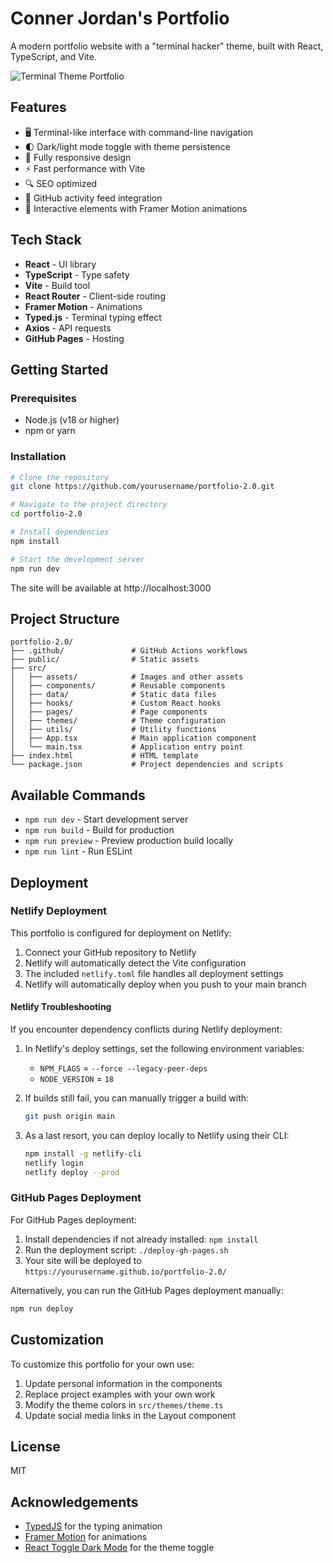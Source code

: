 # Conner Jordan's Portfolio

A modern portfolio website with a "terminal hacker" theme, built with React, TypeScript, and Vite.

![Terminal Theme Portfolio](https://via.placeholder.com/800x400)

## Features

- 🖥️ Terminal-like interface with command-line navigation
- 🌓 Dark/light mode toggle with theme persistence
- 📱 Fully responsive design
- ⚡ Fast performance with Vite
- 🔍 SEO optimized
- 🔄 GitHub activity feed integration
- 🎯 Interactive elements with Framer Motion animations

## Tech Stack

- **React** - UI library
- **TypeScript** - Type safety
- **Vite** - Build tool
- **React Router** - Client-side routing
- **Framer Motion** - Animations
- **Typed.js** - Terminal typing effect
- **Axios** - API requests
- **GitHub Pages** - Hosting

## Getting Started

### Prerequisites

- Node.js (v18 or higher)
- npm or yarn

### Installation

```bash
# Clone the repository
git clone https://github.com/yourusername/portfolio-2.0.git

# Navigate to the project directory
cd portfolio-2.0

# Install dependencies
npm install

# Start the development server
npm run dev
```

The site will be available at http://localhost:3000

## Project Structure

```
portfolio-2.0/
├── .github/               # GitHub Actions workflows
├── public/                # Static assets
├── src/
│   ├── assets/            # Images and other assets
│   ├── components/        # Reusable components
│   ├── data/              # Static data files
│   ├── hooks/             # Custom React hooks
│   ├── pages/             # Page components
│   ├── themes/            # Theme configuration
│   ├── utils/             # Utility functions
│   ├── App.tsx            # Main application component
│   └── main.tsx           # Application entry point
├── index.html             # HTML template
└── package.json           # Project dependencies and scripts
```

## Available Commands

- `npm run dev` - Start development server
- `npm run build` - Build for production
- `npm run preview` - Preview production build locally
- `npm run lint` - Run ESLint

## Deployment

### Netlify Deployment

This portfolio is configured for deployment on Netlify:

1. Connect your GitHub repository to Netlify
2. Netlify will automatically detect the Vite configuration
3. The included `netlify.toml` file handles all deployment settings
4. Netlify will automatically deploy when you push to your main branch

#### Netlify Troubleshooting

If you encounter dependency conflicts during Netlify deployment:

1. In Netlify's deploy settings, set the following environment variables:
   - `NPM_FLAGS` = `--force --legacy-peer-deps`
   - `NODE_VERSION` = `18`

2. If builds still fail, you can manually trigger a build with:
   ```bash
   git push origin main
   ```

3. As a last resort, you can deploy locally to Netlify using their CLI:
   ```bash
   npm install -g netlify-cli
   netlify login
   netlify deploy --prod
   ```

### GitHub Pages Deployment

For GitHub Pages deployment:

1. Install dependencies if not already installed: `npm install`
2. Run the deployment script: `./deploy-gh-pages.sh`
3. Your site will be deployed to `https://yourusername.github.io/portfolio-2.0/`

Alternatively, you can run the GitHub Pages deployment manually:
```bash
npm run deploy
```

## Customization

To customize this portfolio for your own use:

1. Update personal information in the components
2. Replace project examples with your own work
3. Modify the theme colors in `src/themes/theme.ts`
4. Update social media links in the Layout component

## License

MIT

## Acknowledgements

- [TypedJS](https://github.com/mattboldt/typed.js/) for the typing animation
- [Framer Motion](https://www.framer.com/motion/) for animations
- [React Toggle Dark Mode](https://github.com/JoseRFelix/react-toggle-dark-mode) for the theme toggle
